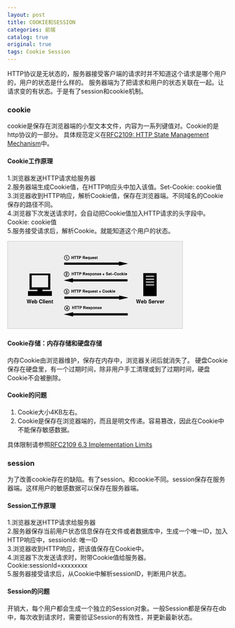 ```yaml
---
layout: post
title: COOKIE和SESSION
categories: 前端
catalog: true
original: true
tags: Cookie Session
---
```


HTTP协议是无状态的，服务器接受客户端的请求时并不知道这个请求是哪个用户的，用户的状态是什么样的。
服务器端为了把请求和用户的状态关联在一起。让请求变的有状态。于是有了session和cookie机制。

### cookie
cookie是保存在浏览器端的小型文本文件，内容为一系列键值对。Cookie的是http协议的一部分。
具体规范定义在[RFC2109: HTTP State Management Mechanism](https://www.ietf.org/rfc/rfc2109.txt)中。

#### Cookie工作原理  
1.浏览器发送HTTP请求给服务器  
2.服务器端生成Cookie值，在HTTP响应头中加入该值。Set-Cookie: cookie值  
3.浏览器收到HTTP响应，解析Cookie值，保存在浏览器端。不同域名的Cookie保存的路径不同。  
4.浏览器下次发送请求时，会自动把Cookie值加入HTTP请求的头字段中。Cookie: cookie值  
5.服务接受请求后，解析Cookie。就能知道这个用户的状态。  

![Cookie工作原理](/static/images/frontend/cookie.png)

#### Cookie存储：内存存储和硬盘存储
内存Cookie由浏览器维护，保存在内存中，浏览器关闭后就消失了。
硬盘Cookie保存在硬盘里，有一个过期时间，除非用户手工清理或到了过期时间，硬盘Cookie不会被删除。

#### Cookie的问题
1. Cookie大小4KB左右。
2. Cookie是保存在浏览器端的，而且是明文传递。容易篡改，因此在Cookie中不能保存敏感数据。

具体限制请参照[RFC2109 6.3 Implementation Limits](https://www.ietf.org/rfc/rfc2109.txt)

### session
为了改善cookie存在的缺陷。有了session。和cookie不同。session保存在服务器端。这样用户的敏感数据可以保存在服务器端。

#### Session工作原理  
1.浏览器发送HTTP请求给服务器  
2.服务器保存当前用户状态信息保存在文件或者数据库中，生成一个唯一ID，加入HTTP响应中，sessionId: 唯一ID  
3.浏览器收到HTTP响应，把该值保存在Cookie中。  
4.浏览器下次发送请求时，附带Cookie值给服务器。Cookie:sessionId=xxxxxxxx  
5.服务器接受请求后，从Cookie中解析sessionID，判断用户状态。  

#### Session的问题
开销大，每个用户都会生成一个独立的Session对象。一般Session都是保存在db中，每次收到请求时，需要验证Session的有效性，并更新最新状态。
